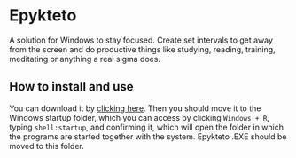 # Epykteto
A solution for Windows to stay focused. Create set intervals to get away from the screen and do productive things like studying, reading, training, meditating or anything a real sigma does.

## How to install and use
You can download it by [clicking here](https://github.com/simplyYan/Epykteto/raw/main/Epykteto.exe). Then you should move it to the Windows startup folder, which you can access by clicking `Windows + R`, typing `shell:startup`, and confirming it, which will open the folder in which the programs are started together with the system. Epykteto .EXE should be moved to this folder.
